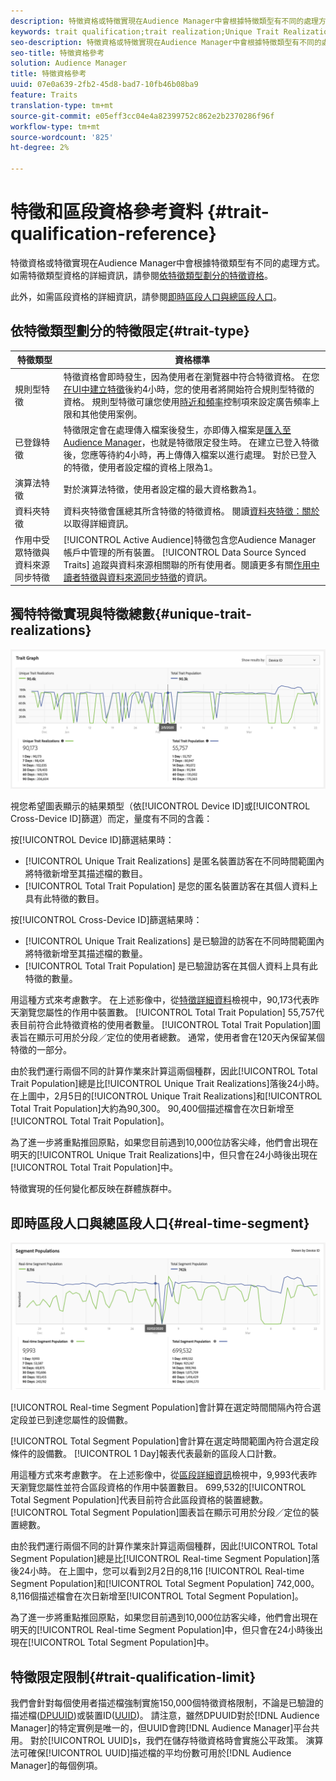 ```yaml
---
description: 特徵資格或特徵實現在Audience Manager中會根據特徵類型有不同的處理方式。 請參閱下表以取得特徵資格的詳細資訊。
keywords: trait qualification;trait realization;Unique Trait Realizations;UTR;Total Trait Population;TTP
seo-description: 特徵資格或特徵實現在Audience Manager中會根據特徵類型有不同的處理方式。 請參閱下表以取得特徵資格的詳細資訊。
seo-title: 特徵資格參考
solution: Audience Manager
title: 特徵資格參考
uuid: 07e0a639-2fb2-45d8-bad7-10fb46b08ba9
feature: Traits
translation-type: tm+mt
source-git-commit: e05eff3cc04e4a82399752c862e2b2370286f96f
workflow-type: tm+mt
source-wordcount: '825'
ht-degree: 2%

---
```



# 特徵和區段資格參考資料 {#trait-qualification-reference}

特徵資格或特徵實現在Audience Manager中會根據特徵類型有不同的處理方式。 如需特徵類型資格的詳細資訊，請參閱[依特徵類型劃分的特徵資格](#trait-type)。

此外，如需區段資格的詳細資訊，請參閱[即時區段人口與總區段人口](#real-time-segment)。



## 依特徵類型劃分的特徵限定{#trait-type}

| 特徵類型 | 資格標準 |
|---|---|
| 規則型特徵 | 特徵資格會即時發生，因為使用者在瀏覽器中符合特徵資格。 在您[在UI中建立特徵](create-onboarded-rule-based-traits.md#create-rules-based-or-onboarded-traits)後約4小時，您的使用者將開始符合規則型特徵的資格。 規則型特徵可讓您使用[時近和頻率](../segments/recency-and-frequency.md)控制項來設定廣告頻率上限和其他使用案例。 |
| 已登錄特徵 | 特徵限定會在處理傳入檔案後發生，亦即傳入檔案是[匯入至Audience Manager](../../faq/faq-inbound-data-ingestion.md)，也就是特徵限定發生時。 在建立已登入特徵後，您應等待約4小時，再上傳傳入檔案以進行處理。 對於已登入的特徵，使用者設定檔的資格上限為1。 |
| 演算法特徵 | 對於演算法特徵，使用者設定檔的最大資格數為1。 |
| 資料夾特徵 | 資料夾特徵會匯總其所含特徵的特徵資格。 閱讀[資料夾特徵：關於](about-folder-traits.md)以取得詳細資訊。 |
| 作用中受眾特徵與資料來源同步特徵 | [!UICONTROL Active Audience]特徵包含您Audience Manager帳戶中管理的所有裝置。 [!UICONTROL Data Source Synced Traits] 追蹤與資料來源相關聯的所有使用者。閱讀更多有關[作用中讀者特徵與資料來源同步特徵](client-activity-synced-audience-traits.md)的資訊。 |

## 獨特特徵實現與特徵總數{#unique-trait-realizations}

![獨特性實現](assets/trait-graph.png)

視您希望圖表顯示的結果類型（依[!UICONTROL Device ID]或[!UICONTROL Cross-Device ID]篩選）而定，量度有不同的含義：

按[!UICONTROL Device ID]篩選結果時：

* [!UICONTROL Unique Trait Realizations] 是匿名裝置訪客在不同時間範圍內將特徵新增至其描述檔的數目。
* [!UICONTROL Total Trait Population] 是您的匿名裝置訪客在其個人資料上具有此特徵的數目。

按[!UICONTROL Cross-Device ID]篩選結果時：

* [!UICONTROL Unique Trait Realizations] 是已驗證的訪客在不同時間範圍內將特徵新增至其描述檔的數量。
* [!UICONTROL Total Trait Population] 是已驗證訪客在其個人資料上具有此特徵的數量。

用這種方式來考慮數字。 在上述影像中，從[特徵詳細資料](../../features/traits/trait-details-page.md)檢視中，90,173代表昨天瀏覽您屬性的作用中裝置數。 [!UICONTROL Total Trait Population] 55,757代表目前符合此特徵資格的使用者數量。 [!UICONTROL Total Trait Population]圖表旨在顯示可用於分段／定位的使用者總數。 通常，使用者會在120天內保留某個特徵的一部分。

由於我們運行兩個不同的計算作業來計算這兩個種群，因此[!UICONTROL Total Trait Population]總是比[!UICONTROL Unique Trait Realizations]落後24小時。 在上圖中，2月5日的[!UICONTROL Unique Trait Realizations]和[!UICONTROL Total Trait Population]大約為90,300。 90,400個描述檔會在次日新增至[!UICONTROL Total Trait Population]。

為了進一步將重點推回原點，如果您目前遇到10,000位訪客尖峰，他們會出現在明天的[!UICONTROL Unique Trait Realizations]中，但只會在24小時後出現在[!UICONTROL Total Trait Population]中。

特徵實現的任何變化都反映在群體族群中。

## 即時區段人口與總區段人口{#real-time-segment}

![獨特性實現](assets/segment-graph.png)

[!UICONTROL Real-time Segment Population]會計算在選定時間間隔內符合選定段並已到達您屬性的設備數。

[!UICONTROL Total Segment Population]會計算在選定時間範圍內符合選定段條件的設備數。 [!UICONTROL 1 Day]報表代表最新的區段人口計數。

用這種方式來考慮數字。 在上述影像中，從[區段詳細資訊](../../features/segments/segment-summary-view.md)檢視中，9,993代表昨天瀏覽您屬性並符合區段資格的作用中裝置數目。 699,532的[!UICONTROL Total Segment Population]代表目前符合此區段資格的裝置總數。 [!UICONTROL Total Segment Population]圖表旨在顯示可用於分段／定位的裝置總數。

由於我們運行兩個不同的計算作業來計算這兩個種群，因此[!UICONTROL Total Segment Population]總是比[!UICONTROL Real-time Segment Population]落後24小時。 在上圖中，您可以看到2月2日的8,116 [!UICONTROL Real-time Segment Population]和[!UICONTROL Total Segment Population] 742,000。 8,116個描述檔會在次日新增至[!UICONTROL Total Segment Population]。

為了進一步將重點推回原點，如果您目前遇到10,000位訪客尖峰，他們會出現在明天的[!UICONTROL Real-time Segment Population]中，但只會在24小時後出現在[!UICONTROL Total Segment Population]中。

## 特徵限定限制{#trait-qualification-limit}

我們會針對每個使用者描述檔強制實施150,000個特徵資格限制，不論是已驗證的描述檔([DPUUID](../../reference/ids-in-aam.md))或裝置ID([UUID](../../reference/ids-in-aam.md))。 請注意，雖然DPUUID對於[!DNL Audience Manager]的特定實例是唯一的，但UUID會跨[!DNL Audience Manager]平台共用。 對於[!UICONTROL UUID]s，我們在儲存特徵資格時會實施公平政策。 演算法可確保[!UICONTROL UUID]描述檔的平均份數可用於[!DNL Audience Manager]的每個例項。

